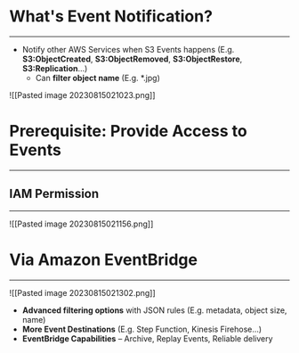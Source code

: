 # What's Event Notification?
---

* Notify other AWS Services when S3 Events happens (E.g. **S3:ObjectCreated**, **S3:ObjectRemoved**, **S3:ObjectRestore**, **S3:Replication**…)
	* Can **filter object name** (E.g. *.jpg)

![[Pasted image 20230815021023.png]]

# Prerequisite: Provide Access to Events
---

## IAM Permission
---

![[Pasted image 20230815021156.png]]

# Via Amazon EventBridge
---

![[Pasted image 20230815021302.png]]

* **Advanced filtering options** with JSON rules (E.g. metadata, object size, name)
* **More Event Destinations** (E.g. Step Function, Kinesis Firehose...)
* **EventBridge Capabilities** – Archive, Replay Events, Reliable delivery